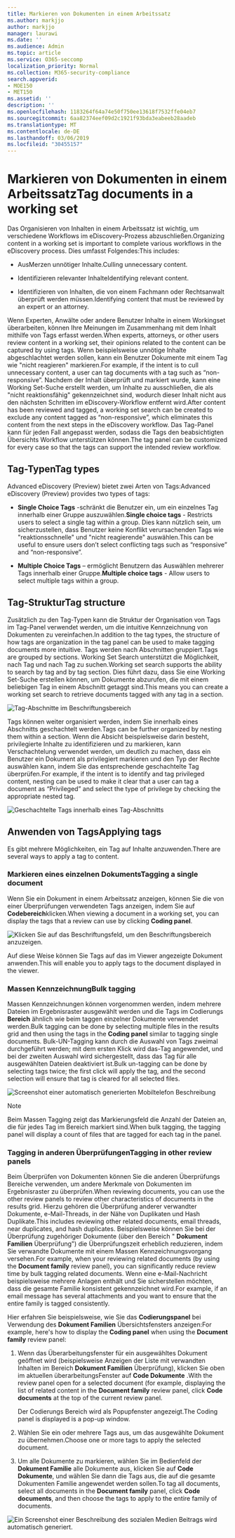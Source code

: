 ```yaml
---
title: Markieren von Dokumenten in einem Arbeitssatz
ms.author: markjjo
author: markjjo
manager: laurawi
ms.date: ''
ms.audience: Admin
ms.topic: article
ms.service: O365-seccomp
localization_priority: Normal
ms.collection: M365-security-compliance
search.appverid:
- MOE150
- MET150
ms.assetid: ''
description: ''
ms.openlocfilehash: 1183264f64a74e50f750ee13618f7532ffe04eb7
ms.sourcegitcommit: 6aa82374eef09d2c1921f93bda3eabeeb28aadeb
ms.translationtype: MT
ms.contentlocale: de-DE
ms.lasthandoff: 03/06/2019
ms.locfileid: "30455157"
---
```

# <a name="tag-documents-in-a-working-set"></a><span data-ttu-id="c2e67-102">Markieren von Dokumenten in einem Arbeitssatz</span><span class="sxs-lookup"><span data-stu-id="c2e67-102">Tag documents in a working set</span></span>

<span data-ttu-id="c2e67-103">Das Organisieren von Inhalten in einem Arbeitssatz ist wichtig, um verschiedene Workflows im eDiscovery-Prozess abzuschließen.</span><span class="sxs-lookup"><span data-stu-id="c2e67-103">Organizing content in a working set is important to complete various workflows in the eDiscovery process.</span></span> <span data-ttu-id="c2e67-104">Dies umfasst Folgendes:</span><span class="sxs-lookup"><span data-stu-id="c2e67-104">This includes:</span></span>

-  <span data-ttu-id="c2e67-105">AusMerzen unnötiger Inhalte.</span><span class="sxs-lookup"><span data-stu-id="c2e67-105">Culling unnecessary content.</span></span>

- <span data-ttu-id="c2e67-106">Identifizieren relevanter Inhalte</span><span class="sxs-lookup"><span data-stu-id="c2e67-106">Identifying relevant content.</span></span>
 
-  <span data-ttu-id="c2e67-107">Identifizieren von Inhalten, die von einem Fachmann oder Rechtsanwalt überprüft werden müssen.</span><span class="sxs-lookup"><span data-stu-id="c2e67-107">Identifying content that must be reviewed by an expert or an attorney.</span></span>

<span data-ttu-id="c2e67-108">Wenn Experten, Anwälte oder andere Benutzer Inhalte in einem Workingset überarbeiten, können Ihre Meinungen im Zusammenhang mit dem Inhalt mithilfe von Tags erfasst werden.</span><span class="sxs-lookup"><span data-stu-id="c2e67-108">When experts, attorneys, or other users review content in a working set, their opinions related to the content can be captured by using tags.</span></span> <span data-ttu-id="c2e67-109">Wenn beispielsweise unnötige Inhalte abgeschlachtet werden sollen, kann ein Benutzer Dokumente mit einem Tag wie "nicht reagieren" markieren.</span><span class="sxs-lookup"><span data-stu-id="c2e67-109">For example, if the intent is to cull unnecessary content, a user can tag documents with a tag such as “non-responsive”.</span></span> <span data-ttu-id="c2e67-110">Nachdem der Inhalt überprüft und markiert wurde, kann eine Working Set-Suche erstellt werden, um Inhalte zu ausschließen, die als "nicht reaktionsfähig" gekennzeichnet sind, wodurch dieser Inhalt nicht aus den nächsten Schritten im eDiscovery-Workflow entfernt wird.</span><span class="sxs-lookup"><span data-stu-id="c2e67-110">After content has been reviewed and tagged, a working set search can be created to exclude any content tagged as “non-responsive”, which eliminates this content from the next steps in the eDiscovery workflow.</span></span> <span data-ttu-id="c2e67-111">Das Tag-Panel kann für jeden Fall angepasst werden, sodass die Tags den beabsichtigten Übersichts Workflow unterstützen können.</span><span class="sxs-lookup"><span data-stu-id="c2e67-111">The tag panel can be customized for every case so that the tags can support the intended review workflow.</span></span>

## <a name="tag-types"></a><span data-ttu-id="c2e67-112">Tag-Typen</span><span class="sxs-lookup"><span data-stu-id="c2e67-112">Tag types</span></span>

<span data-ttu-id="c2e67-113">Advanced eDiscovery (Preview) bietet zwei Arten von Tags:</span><span class="sxs-lookup"><span data-stu-id="c2e67-113">Advanced eDiscovery (Preview) provides two types of tags:</span></span>

- <span data-ttu-id="c2e67-114">**Single Choice Tags** -schränkt die Benutzer ein, um ein einzelnes Tag innerhalb einer Gruppe auszuwählen.</span><span class="sxs-lookup"><span data-stu-id="c2e67-114">**Single choice tags** - Restricts users to select a single tag within a group.</span></span> <span data-ttu-id="c2e67-115">Dies kann nützlich sein, um sicherzustellen, dass Benutzer keine Konflikt verursachenden Tags wie "reaktionsschnelle" und "nicht reagierende" auswählen.</span><span class="sxs-lookup"><span data-stu-id="c2e67-115">This can be useful to ensure users don’t select conflicting tags such as “responsive” and “non-responsive”.</span></span> 

- <span data-ttu-id="c2e67-116">**Multiple Choice Tags** – ermöglicht Benutzern das Auswählen mehrerer Tags innerhalb einer Gruppe.</span><span class="sxs-lookup"><span data-stu-id="c2e67-116">**Multiple choice tags** - Allow users to select multiple tags within a group.</span></span>

## <a name="tag-structure"></a><span data-ttu-id="c2e67-117">Tag-Struktur</span><span class="sxs-lookup"><span data-stu-id="c2e67-117">Tag structure</span></span>

<span data-ttu-id="c2e67-118">Zusätzlich zu den Tag-Typen kann die Struktur der Organisation von Tags im Tag-Panel verwendet werden, um die intuitive Kennzeichnung von Dokumenten zu vereinfachen.</span><span class="sxs-lookup"><span data-stu-id="c2e67-118">In addition to the tag types, the structure of how tags are organization in the tag panel can be used to make tagging documents more intuitive.</span></span> <span data-ttu-id="c2e67-119">Tags werden nach Abschnitten gruppiert.</span><span class="sxs-lookup"><span data-stu-id="c2e67-119">Tags are grouped by sections.</span></span> <span data-ttu-id="c2e67-120">Working Set Search unterstützt die Möglichkeit, nach Tag und nach Tag zu suchen.</span><span class="sxs-lookup"><span data-stu-id="c2e67-120">Working set search supports the ability to search by tag and by tag section.</span></span> <span data-ttu-id="c2e67-121">Dies führt dazu, dass Sie eine Working Set-Suche erstellen können, um Dokumente abzurufen, die mit einem beliebigen Tag in einem Abschnitt getaggt sind.</span><span class="sxs-lookup"><span data-stu-id="c2e67-121">This means you can create a working set search to retrieve documents tagged with any tag in a section.</span></span>

![Tag-Abschnitte im Beschriftungsbereich](../media/Tagtypes.png)

<span data-ttu-id="c2e67-123">Tags können weiter organisiert werden, indem Sie innerhalb eines Abschnitts geschachtelt werden.</span><span class="sxs-lookup"><span data-stu-id="c2e67-123">Tags can be further organized by nesting them within a section.</span></span> <span data-ttu-id="c2e67-124">Wenn die Absicht beispielsweise darin besteht, privilegierte Inhalte zu identifizieren und zu markieren, kann Verschachtelung verwendet werden, um deutlich zu machen, dass ein Benutzer ein Dokument als privilegiert markieren und den Typ der Rechte auswählen kann, indem Sie das entsprechende geschachtelte Tag überprüfen.</span><span class="sxs-lookup"><span data-stu-id="c2e67-124">For example, if the intent is to identify and tag privileged content, nesting can be used to make it clear that a user can tag a document as “Privileged” and select the type of privilege by checking the appropriate nested tag.</span></span>

![Geschachtelte Tags innerhalb eines Tag-Abschnitts](../media/Nestingtags.png)

## <a name="applying-tags"></a><span data-ttu-id="c2e67-126">Anwenden von Tags</span><span class="sxs-lookup"><span data-stu-id="c2e67-126">Applying tags</span></span>

<span data-ttu-id="c2e67-127">Es gibt mehrere Möglichkeiten, ein Tag auf Inhalte anzuwenden.</span><span class="sxs-lookup"><span data-stu-id="c2e67-127">There are several ways to apply a tag to content.</span></span>

### <a name="tagging-a-single-document"></a><span data-ttu-id="c2e67-128">Markieren eines einzelnen Dokuments</span><span class="sxs-lookup"><span data-stu-id="c2e67-128">Tagging a single document</span></span>

<span data-ttu-id="c2e67-129">Wenn Sie ein Dokument in einem Arbeitssatz anzeigen, können Sie die von einer Überprüfungen verwendeten Tags anzeigen, indem Sie auf **Codebereich**klicken.</span><span class="sxs-lookup"><span data-stu-id="c2e67-129">When viewing a document in a working set, you can display the tags that a review can use by clicking **Coding panel**.</span></span>

![Klicken Sie auf das Beschriftungsfeld, um den Beschriftungsbereich anzuzeigen.](../media/Singledoctag.png)

<span data-ttu-id="c2e67-131">Auf diese Weise können Sie Tags auf das im Viewer angezeigte Dokument anwenden.</span><span class="sxs-lookup"><span data-stu-id="c2e67-131">This will enable you to apply tags to the document displayed in the viewer.</span></span>

### <a name="bulk-tagging"></a><span data-ttu-id="c2e67-132">Massen Kennzeichnung</span><span class="sxs-lookup"><span data-stu-id="c2e67-132">Bulk tagging</span></span>

<span data-ttu-id="c2e67-133">Massen Kennzeichnungen können vorgenommen werden, indem mehrere Dateien im Ergebnisraster ausgewählt werden und die Tags im Codierungs **Bereich** ähnlich wie beim taggen einzelner Dokumente verwendet werden.</span><span class="sxs-lookup"><span data-stu-id="c2e67-133">Bulk tagging can be done by selecting multiple files in the results grid and then using the tags in the **Coding panel** similar to tagging single documents.</span></span> <span data-ttu-id="c2e67-134">Bulk-UN-Tagging kann durch die Auswahl von Tags zweimal durchgeführt werden; mit dem ersten Klick wird das-Tag angewendet, und bei der zweiten Auswahl wird sichergestellt, dass das Tag für alle ausgewählten Dateien deaktiviert ist.</span><span class="sxs-lookup"><span data-stu-id="c2e67-134">Bulk un-tagging can be done by selecting tags twice; the first click will apply the tag, and the second selection will ensure that tag is cleared for all selected files.</span></span>

![Screenshot einer automatisch generierten Mobiltelefon Beschreibung](../media/Bulktag.png)

> [!NOTE]
> <span data-ttu-id="c2e67-136">Beim Massen Tagging zeigt das Markierungsfeld die Anzahl der Dateien an, die für jedes Tag im Bereich markiert sind.</span><span class="sxs-lookup"><span data-stu-id="c2e67-136">When bulk tagging, the tagging panel will display a count of files that are tagged for each tag in the panel.</span></span>

### <a name="tagging-in-other-review-panels"></a><span data-ttu-id="c2e67-137">Tagging in anderen Überprüfungen</span><span class="sxs-lookup"><span data-stu-id="c2e67-137">Tagging in other review panels</span></span>

<span data-ttu-id="c2e67-138">Beim Überprüfen von Dokumenten können Sie die anderen Überprüfungs Bereiche verwenden, um andere Merkmale von Dokumenten im Ergebnisraster zu überprüfen.</span><span class="sxs-lookup"><span data-stu-id="c2e67-138">When reviewing documents, you can use the other review panels to review other characteristics of documents in the results grid.</span></span> <span data-ttu-id="c2e67-139">Hierzu gehören die Überprüfung anderer verwandter Dokumente, e-Mail-Threads, in der Nähe von Duplikaten und Hash Duplikate.</span><span class="sxs-lookup"><span data-stu-id="c2e67-139">This includes reviewing other related documents, email threads, near duplicates, and hash duplicates.</span></span> <span data-ttu-id="c2e67-140">Beispielsweise können Sie bei der Überprüfung zugehöriger Dokumente (über den Bereich " **Dokument Familien** Überprüfung") die Überprüfungszeit erheblich reduzieren, indem Sie verwandte Dokumente mit einem Massen Kennzeichnungsvorgang versehen.</span><span class="sxs-lookup"><span data-stu-id="c2e67-140">For example, when your reviewing related documents (by using the **Document family** review panel), you can significantly reduce review time by bulk tagging related documents.</span></span> <span data-ttu-id="c2e67-141">Wenn eine e-Mail-Nachricht beispielsweise mehrere Anlagen enthält und Sie sicherstellen möchten, dass die gesamte Familie konsistent gekennzeichnet wird.</span><span class="sxs-lookup"><span data-stu-id="c2e67-141">For example, if an email message has several attachments and you want to ensure that the entire family is tagged consistently.</span></span>

<span data-ttu-id="c2e67-142">Hier erfahren Sie beispielsweise, wie Sie das **Codierungspanel** bei Verwendung des **Dokument Familien** Übersichtsfensters anzeigen:</span><span class="sxs-lookup"><span data-stu-id="c2e67-142">For example, here's how to display the **Coding panel** when using the **Document family** review panel:</span></span>

1. <span data-ttu-id="c2e67-143">Wenn das Überarbeitungsfenster für ein ausgewähltes Dokument geöffnet wird (beispielsweise Anzeigen der Liste mit verwandten Inhalten im Bereich **Dokument Familien** Überprüfung), klicken Sie oben im aktuellen überarbeitungsFenster auf **Code Dokumente** .</span><span class="sxs-lookup"><span data-stu-id="c2e67-143">With the review panel open for a selected document (for example, displaying the list of related content in the **Document family** review panel, click **Code documents** at the top of the current review panel.</span></span>

   <span data-ttu-id="c2e67-144">Der Codierungs Bereich wird als Popupfenster angezeigt.</span><span class="sxs-lookup"><span data-stu-id="c2e67-144">The Coding panel is displayed is a pop-up window.</span></span>

2. <span data-ttu-id="c2e67-145">Wählen Sie ein oder mehrere Tags aus, um das ausgewählte Dokument zu übernehmen.</span><span class="sxs-lookup"><span data-stu-id="c2e67-145">Choose one or more tags to apply the selected document.</span></span> 

3. <span data-ttu-id="c2e67-146">Um alle Dokumente zu markieren, wählen Sie im Bedienfeld der **Dokument Familie** alle Dokumente aus, klicken Sie auf **Code Dokumente**, und wählen Sie dann die Tags aus, die auf die gesamte Dokumenten Familie angewendet werden sollen.</span><span class="sxs-lookup"><span data-stu-id="c2e67-146">To tag all documents, select all documents in the **Document family** panel, click **Code documents**, and then choose the tags to apply to the entire family of documents.</span></span>

![Ein Screenshot einer Beschreibung des sozialen Medien Beitrags wird automatisch generiert.](../media/Relatedtag.png)
